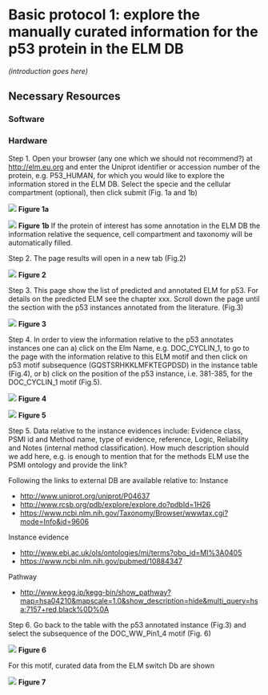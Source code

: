 # Basic protocol 1: explore the manually curated information for the p53 protein in the ELM DB

*(introduction goes here)*

## Necessary Resources

### Software

### Hardware 

Step 1. Open your browser (any one which we should not recommend?) at
http://elm.eu.org and enter the Uniprot identifier or accession number of the
protein, e.g. P53_HUMAN, for which you would like to explore the information
stored in the ELM DB. Select the specie and the cellular compartment
(optional), then click submit (Fig. 1a and 1b)


![](Figures/TP53_basic_protocol_1/input_page.png)
**Figure 1a**


![](Figures/TP53_basic_protocol_1/input_page_seq.png)
**Figure 1b** If the protein of interest has some annotation in the ELM DB the
information relative the sequence, cell compartment and taxonomy will be
automatically filled.


Step 2. The page results will open in a new tab (Fig.2)


![](Figures/TP53_basic_protocol_1/output_graphic.png)
**Figure 2**

Step 3. This page show the list of predicted and annotated ELM for p53. For
details on the predicted ELM see the chapter xxx. Scroll down the page until
the section with the p53 instances annotated from the literature. (Fig.3)
 

![](Figures/TP53_basic_protocol_1/output_table.png)
**Figure 3**


Step 4. In order to view the information relative to the p53 annotates
instances one can a) click on the Elm Name, e.g. DOC_CYCLIN_1, to go to the
page with the information relative to this ELM motif and then click on p53
motif subsequence (GQSTSRHKKLMFKTEGPDSD) in the instance table (Fig.4), or b)
click on the position of the p53 instance, i.e. 381-385, for the DOC_CYCLIN_1
motif (Fig.5).


![](Figures/TP53_basic_protocol_1/doc_cyclin_page.png)
**Figure 4**


![](Figures/TP53_basic_protocol_1/doc_cyclin_experiments.png)
**Figure 5**


Step 5. Data relative to the instance evidences include: Evidence class, PSMI
id and Method name, type of evidence, reference, Logic, Reliability and Notes
(internal method classification).  How much description should we add here,
e.g. is enough to mention that for the methods ELM use the PSMI ontology and
provide the link? 

Following the links to external DB are available relative to:
Instance
- http://www.uniprot.org/uniprot/P04637
- http://www.rcsb.org/pdb/explore/explore.do?pdbId=1H26
- https://www.ncbi.nlm.nih.gov/Taxonomy/Browser/wwwtax.cgi?mode=Info&id=9606

Instance evidence
- http://www.ebi.ac.uk/ols/ontologies/mi/terms?obo_id=MI%3A0405
- https://www.ncbi.nlm.nih.gov/pubmed/10884347

Pathway
- http://www.kegg.jp/kegg-bin/show_pathway?map=hsa04210&mapscale=1.0&show_description=hide&multi_query=hsa:7157+red,black%0D%0A


Step 6. Go back to the table with the p53 annotated instance (Fig.3) and select
the subsequence of the DOC_WW_Pin1_4 motif (Fig. 6)


![](Figures/TP53_basic_protocol_1/doc_cyclin_details.png)
**Figure 6**


For this motif, curated data from the ELM switch Db are shown


![](Figures/TP53_basic_protocol_1/doc_cyclin_switches.png)
**Figure 7**
